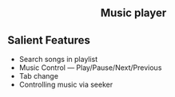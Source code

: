 <div align="center">
	<h2 align="center">Music player</h2>
</div>
 
## Salient Features

- Search songs in playlist
- Music Control — Play/Pause/Next/Previous
- Tab change
- Controlling music via seeker
